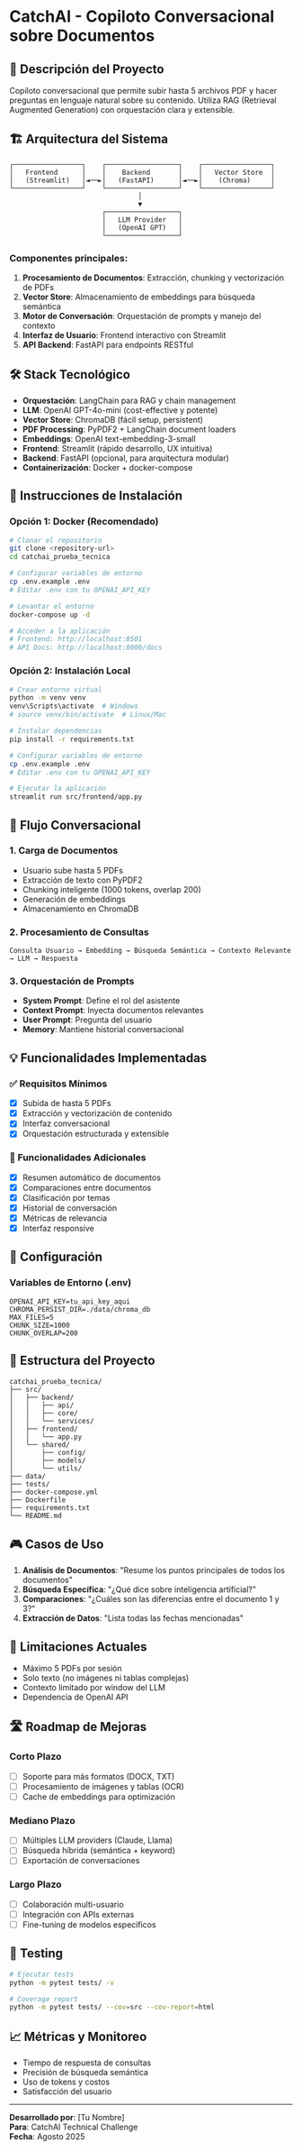 # CatchAI - Copiloto Conversacional sobre Documentos

## 🎯 Descripción del Proyecto

Copiloto conversacional que permite subir hasta 5 archivos PDF y hacer preguntas en lenguaje natural sobre su contenido. Utiliza RAG (Retrieval Augmented Generation) con orquestación clara y extensible.

## 🏗️ Arquitectura del Sistema

```
┌─────────────────┐    ┌──────────────────┐    ┌─────────────────┐
│   Frontend      │    │    Backend       │    │   Vector Store  │
│   (Streamlit)   │◄──►│   (FastAPI)      │◄──►│    (Chroma)     │
└─────────────────┘    └──────────────────┘    └─────────────────┘
                                │
                                ▼
                       ┌──────────────────┐
                       │   LLM Provider   │
                       │   (OpenAI GPT)   │
                       └──────────────────┘
```

### Componentes principales:

1. **Procesamiento de Documentos**: Extracción, chunking y vectorización de PDFs
2. **Vector Store**: Almacenamiento de embeddings para búsqueda semántica
3. **Motor de Conversación**: Orquestación de prompts y manejo del contexto
4. **Interfaz de Usuario**: Frontend interactivo con Streamlit
5. **API Backend**: FastAPI para endpoints RESTful

## 🛠️ Stack Tecnológico

- **Orquestación**: LangChain para RAG y chain management
- **LLM**: OpenAI GPT-4o-mini (cost-effective y potente)
- **Vector Store**: ChromaDB (fácil setup, persistent)
- **PDF Processing**: PyPDF2 + LangChain document loaders
- **Embeddings**: OpenAI text-embedding-3-small
- **Frontend**: Streamlit (rápido desarrollo, UX intuitiva)
- **Backend**: FastAPI (opcional, para arquitectura modular)
- **Containerización**: Docker + docker-compose

## 🚀 Instrucciones de Instalación

### Opción 1: Docker (Recomendado)

```bash
# Clonar el repositorio
git clone <repository-url>
cd catchai_prueba_tecnica

# Configurar variables de entorno
cp .env.example .env
# Editar .env con tu OPENAI_API_KEY

# Levantar el entorno
docker-compose up -d

# Acceder a la aplicación
# Frontend: http://localhost:8501
# API Docs: http://localhost:8000/docs
```

### Opción 2: Instalación Local

```bash
# Crear entorno virtual
python -m venv venv
venv\Scripts\activate  # Windows
# source venv/bin/activate  # Linux/Mac

# Instalar dependencias
pip install -r requirements.txt

# Configurar variables de entorno
cp .env.example .env
# Editar .env con tu OPENAI_API_KEY

# Ejecutar la aplicación
streamlit run src/frontend/app.py
```

## 🔄 Flujo Conversacional

### 1. Carga de Documentos
- Usuario sube hasta 5 PDFs
- Extracción de texto con PyPDF2
- Chunking inteligente (1000 tokens, overlap 200)
- Generación de embeddings
- Almacenamiento en ChromaDB

### 2. Procesamiento de Consultas
```
Consulta Usuario → Embedding → Búsqueda Semántica → Contexto Relevante → LLM → Respuesta
```

### 3. Orquestación de Prompts
- **System Prompt**: Define el rol del asistente
- **Context Prompt**: Inyecta documentos relevantes
- **User Prompt**: Pregunta del usuario
- **Memory**: Mantiene historial conversacional

## 💡 Funcionalidades Implementadas

### ✅ Requisitos Mínimos
- [x] Subida de hasta 5 PDFs
- [x] Extracción y vectorización de contenido
- [x] Interfaz conversacional
- [x] Orquestación estructurada y extensible

### 🌟 Funcionalidades Adicionales
- [x] Resumen automático de documentos
- [x] Comparaciones entre documentos
- [x] Clasificación por temas
- [x] Historial de conversación
- [x] Métricas de relevancia
- [x] Interfaz responsive

## 🔧 Configuración

### Variables de Entorno (.env)
```
OPENAI_API_KEY=tu_api_key_aqui
CHROMA_PERSIST_DIR=./data/chroma_db
MAX_FILES=5
CHUNK_SIZE=1000
CHUNK_OVERLAP=200
```

## 📁 Estructura del Proyecto

```
catchai_prueba_tecnica/
├── src/
│   ├── backend/
│   │   ├── api/
│   │   ├── core/
│   │   └── services/
│   ├── frontend/
│   │   └── app.py
│   └── shared/
│       ├── config/
│       ├── models/
│       └── utils/
├── data/
├── tests/
├── docker-compose.yml
├── Dockerfile
├── requirements.txt
└── README.md
```

## 🎮 Casos de Uso

1. **Análisis de Documentos**: "Resume los puntos principales de todos los documentos"
2. **Búsqueda Específica**: "¿Qué dice sobre inteligencia artificial?"
3. **Comparaciones**: "¿Cuáles son las diferencias entre el documento 1 y 3?"
4. **Extracción de Datos**: "Lista todas las fechas mencionadas"

## 🚧 Limitaciones Actuales

- Máximo 5 PDFs por sesión
- Solo texto (no imágenes ni tablas complejas)
- Contexto limitado por window del LLM
- Dependencia de OpenAI API

## 🛣️ Roadmap de Mejoras

### Corto Plazo
- [ ] Soporte para más formatos (DOCX, TXT)
- [ ] Procesamiento de imágenes y tablas (OCR)
- [ ] Cache de embeddings para optimización

### Mediano Plazo
- [ ] Múltiples LLM providers (Claude, Llama)
- [ ] Búsqueda híbrida (semántica + keyword)
- [ ] Exportación de conversaciones

### Largo Plazo
- [ ] Colaboración multi-usuario
- [ ] Integración con APIs externas
- [ ] Fine-tuning de modelos específicos

## 🧪 Testing

```bash
# Ejecutar tests
python -m pytest tests/ -v

# Coverage report
python -m pytest tests/ --cov=src --cov-report=html
```

## 📈 Métricas y Monitoreo

- Tiempo de respuesta de consultas
- Precisión de búsqueda semántica
- Uso de tokens y costos
- Satisfacción del usuario

---

**Desarrollado por**: [Tu Nombre]  
**Para**: CatchAI Technical Challenge  
**Fecha**: Agosto 2025
